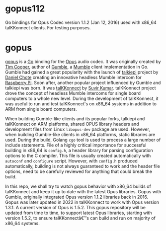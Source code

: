 # gopus112

Go bindings for Opus Codec version 1.1.2 (Jan 12, 2016) used with x86_64 talKKonnect clients. For testing purposes.

# gopus

[gopus](https://github.com/layeh/gopus) is a [Go](https://go.dev/) binding for the [Opus](https://opus-codec.org) audio codec. It was originally created by [Tim Cooper](https://github.com/layeh), author of [Gumble](https://github.com/layeh/gumble), a [Mumble](https://www.mumble.info) client implementation in Go. Gumble had gained a great popularity with the launch of [talkiepi](https://github.com/dchote/talkiepi) project by [Daniel Chote](https://github.com/dchote) creating an innovative headless Mumble intercom for [Raspberry Pi](https://www.raspberrypi.com). Soon after, another popular project influenced by Gumble and talkiepi was born. It was [talKKonnect](https://github.com/talkkonnect/talkkonnect) by [Suvir Kumar](https://github.com/talkkonnect). talKKonnect project drove the concept of headless Mumble intercoms for single board computers to a whole new level. During the development of talKKonnect, it was useful to run and test talKKonnect's on x86_64 systems in addition to ARM from single board computers.

When building Gumble-like clients and its popular forks, talkiepi and talKKonnect on ARM platforms, shared OPUS library headers and development files from Linux `libopus-dev` package are used. However, when building Gumble-like clients in x86_64 platforms, static libraries are used. During the build, Golang `cgo` tool is used to process a large number of include statements. File of a highly critical importance for successful building in x86_64 is `config.h`, a header library for parsing configuration options to the C compiler. This file is usually created automatically with `autoconf` and `configure` script. However, with `config.h` produced automatically, building is not always guaranteed to work and the header file options, need to be carefully reviewed for anything that could break the build.

In this repo, we shall try to watch gopus behavior with x86_64 builds of talKKonnect and keep it up to date with the latest Opus libraries. Gopus with Gumble, originally integrated Opus version 1.1.2 libraries back in 2016. Gopus was later updated in 2022 in talKKonnect to work with Opus version 1.3.1. A current version of Opus is 1.5.2. This gopus repository will be updated from time to time, to support latest Opus libraries, starting with version 1.5.2, to ensure talKKonnectâ€™s can build and run on majority of x86_64 systems.
